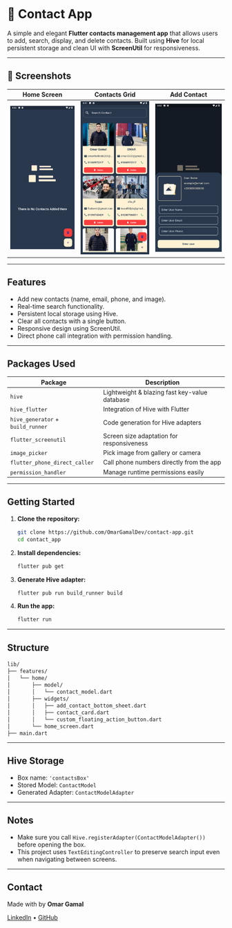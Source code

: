 # 📱 Contact App

A simple and elegant **Flutter contacts management app** that allows users to add, search, display, and delete contacts. Built using **Hive** for local persistent storage and clean UI with **ScreenUtil** for responsiveness.

---

## 📸 Screenshots

| Home Screen | Contacts Grid | Add Contact |
|-------------|---------------|--------------|
| ![](assets/screenshots/homeScreen.png) | ![](assets/screenshots/contacts.png) | ![](assets/screenshots/addContacts.png) |

---

## Features

-  Add new contacts (name, email, phone, and image).
-  Real-time search functionality.
-  Persistent local storage using Hive.
-  Clear all contacts with a single button.
-  Responsive design using ScreenUtil.
-  Direct phone call integration with permission handling.

---

## Packages Used

| Package | Description |
|--------|-------------|
| `hive` | Lightweight & blazing fast key-value database |
| `hive_flutter` | Integration of Hive with Flutter |
| `hive_generator` + `build_runner` | Code generation for Hive adapters |
| `flutter_screenutil` | Screen size adaptation for responsiveness |
| `image_picker` | Pick image from gallery or camera |
| `flutter_phone_direct_caller` | Call phone numbers directly from the app |
| `permission_handler` | Manage runtime permissions easily |

---

##  Getting Started

1. **Clone the repository:**

   ```bash
   git clone https://github.com/OmarGamalDev/contact-app.git
   cd contact_app
   ```

2. **Install dependencies:**

   ```bash
   flutter pub get
   ```

3. **Generate Hive adapter:**

   ```bash
   flutter pub run build_runner build
   ```

4. **Run the app:**

   ```bash
   flutter run
   ```

---

## Structure

```
lib/
├── features/
│   └── home/
│       ├── model/
│       │   └── contact_model.dart
│       ├── widgets/
│       │   ├── add_contact_bottom_sheet.dart
│       │   ├── contact_card.dart
│       │   └── custom_floating_action_button.dart
│       └── home_screen.dart
├── main.dart
```

---

## Hive Storage

* Box name: `'contactsBox'`
* Stored Model: `ContactModel`
* Generated Adapter: `ContactModelAdapter`

---

## Notes

* Make sure you call `Hive.registerAdapter(ContactModelAdapter())` before opening the box.
* This project uses `TextEditingController` to preserve search input even when navigating between screens.

---

## Contact

Made with by **Omar Gamal**

[LinkedIn](https://www.linkedin.com/in/omar-gammal/) • [GitHub](https://github.com/OmarGamalDev)
